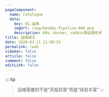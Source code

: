 ```yaml
---
pageComponent: 
  name: Catalogue
  data: 
    key: 01.运维
    imgUrl: /img/DevOps-Pipeline-800.png
    description: K8s、docker、zabbix等运维技术
title: 运维相关
date: 2020-03-11 21:50:53
permalink: /web
sidebar: false
article: false
comment: false
editLink: false
---
```


::: tip
> 运维需要的不是“天赋异禀”而是“经验丰富”
:::